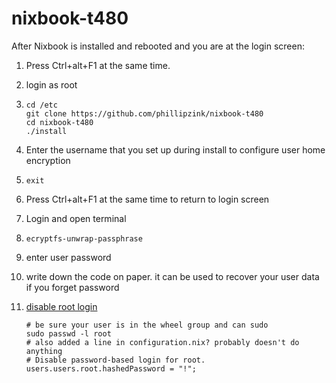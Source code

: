 # nixbook-t480

After Nixbook is installed and rebooted and you are at the login screen:
1. Press Ctrl+alt+F1 at the same time.
2. login as root
3. ```
   cd /etc
   git clone https://github.com/phillipzink/nixbook-t480
   cd nixbook-t480
   ./install
   ```
4. Enter the username that you set up during install to configure user home encryption
5. ```exit```
6. Press Ctrl+alt+F1 at the same time to return to login screen

7. Login and open terminal
8. ```ecryptfs-unwrap-passphrase```
9. enter user password
10. write down the code on paper. it can be used to recover your user data if you forget password
11. [disable root login](https://wiki.archlinux.org/title/Sudo#Disable_root_login)
    ```
    # be sure your user is in the wheel group and can sudo
    sudo passwd -l root
    # also added a line in configuration.nix? probably doesn't do anything
    # Disable password-based login for root.
    users.users.root.hashedPassword = "!";
    ```
